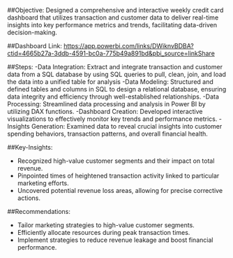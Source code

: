 ##Objective:
Designed a comprehensive and interactive weekly credit card dashboard that utilizes transaction and customer data to deliver real-time insights into key performance metrics and trends, facilitating data-driven decision-making.

##Dashboard Link: https://app.powerbi.com/links/DWiknvBDBA?ctid=4665b27a-3ddb-4591-bc0a-775b49a891bd&pbi_source=linkShare

##Steps:
-Data Integration: Extract and integrate transaction and customer data from a SQL database by using SQL queries to pull, clean, join, and load the data into a unified table for analysis
-Data Modeling: Structured and defined tables and columns in SQL to design a relational database, ensuring data integrity and efficiency through well-established relationships.
-Data Processing: Streamlined data processing and analysis in Power BI by utilizing DAX functions.
-Dashboard Creation: Developed interactive visualizations to effectively monitor key trends and performance metrics.
-Insights Generation: Examined data to reveal crucial insights into customer spending behaviors, transaction patterns, and overall financial health.

##Key-Insights:
- Recognized high-value customer segments and their impact on total revenue.
- Pinpointed times of heightened transaction activity linked to particular marketing efforts.
- Uncovered potential revenue loss areas, allowing for precise corrective actions.


##Recommendations:
- Tailor marketing strategies to high-value customer segments.
- Efficiently allocate resources during peak transaction times.
- Implement strategies to reduce revenue leakage and boost financial performance.
